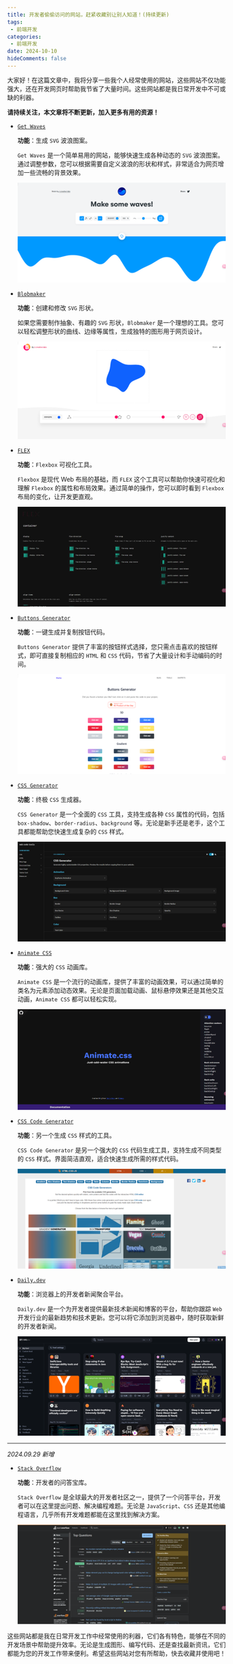 ```yaml
---
title: 开发者偷偷访问的网站，赶紧收藏别让别人知道！(持续更新)
tags:
 - 前端开发
categories:
 - 前端开发
date: 2024-10-10
hideComments: false
---
```

大家好！在这篇文章中，我将分享一些我个人经常使用的网站，这些网站不仅功能强大，还在开发网页时帮助我节省了大量时间。这些网站都是我日常开发中不可或缺的利器。

**请持续关注，本文章将不断更新，加入更多有用的资源！**

- [`Get Waves`](https://getwaves.io/)

  **功能**：生成 `SVG` 波浪图案。

  `Get Waves` 是一个简单易用的网站，能够快速生成各种动态的 `SVG` 波浪图案。通过调整参数，您可以根据需要自定义波浪的形状和样式，非常适合为网页增加一些流畅的背景效果。

  ![getwaves](https://raw.githubusercontent.com/chnjames/cloudImg/main/Images202409291503679.png)

- [`Blobmaker`](https://www.blobmaker.app/)

  **功能**：创建和修改 `SVG` 形状。

  如果您需要制作抽象、有趣的 `SVG` 形状，`Blobmaker` 是一个理想的工具。您可以轻松调整形状的曲线、边缘等属性，生成独特的图形用于网页设计。

  ![blobmaker](https://raw.githubusercontent.com/chnjames/cloudImg/main/Images202409291503468.png)

- [`FLEX`](https://flexbox.malven.co/)

  **功能**：`Flexbox` 可视化工具。

  `Flexbox` 是现代 Web 布局的基础，而 `FLEX` 这个工具可以帮助你快速可视化和理解 `Flexbox` 的属性和布局效果。通过简单的操作，您可以即时看到 `Flexbox` 布局的变化，让开发更直观。

  ![flexboxmalven](https://raw.githubusercontent.com/chnjames/cloudImg/main/Images202409291503295.png)

- [`Buttons Generator`](https://markodenic.com/tools/buttons-generator/)

  **功能**：一键生成并复制按钮代码。

  `Buttons Generator` 提供了丰富的按钮样式选择，您只需点击喜欢的按钮样式，即可直接复制相应的 `HTML` 和 `CSS` 代码，节省了大量设计和手动编码的时间。

  ![markodenic](https://raw.githubusercontent.com/chnjames/cloudImg/main/Images202409291503170.png)

- [`CSS Generator`](https://webcode.tools/css-generator)

  **功能**：终极 `CSS` 生成器。

  `CSS Generator` 是一个全面的 `CSS` 工具，支持生成各种 `CSS` 属性的代码，包括 `box-shadow`、`border-radius`、`background` 等。无论是新手还是老手，这个工具都能帮助您快速生成复杂的 `CSS` 样式。

  ![webcodetools](https://raw.githubusercontent.com/chnjames/cloudImg/main/Images202409291504221.png)

- [`Animate CSS`](https://animate.style/)

  **功能**：强大的 `CSS` 动画库。

  `Animate CSS` 是一个流行的动画库，提供了丰富的动画效果，可以通过简单的类名为元素添加动态效果。无论是页面加载动画、鼠标悬停效果还是其他交互动画，`Animate CSS` 都可以轻松实现。

  ![animate](https://raw.githubusercontent.com/chnjames/cloudImg/main/Images202409291504932.png)

- [`CSS Code Generator`](https://html-css-js.com/css/generator/)

  **功能**：另一个生成 `CSS` 样式的工具。

  `CSS Code Generator` 是另一个强大的 `CSS` 代码生成工具，支持生成不同类型的 `CSS` 样式。界面简洁直观，适合快速生成所需的样式代码。

  ![htmlcssjs](https://raw.githubusercontent.com/chnjames/cloudImg/main/Images202409291504869.png)

- [`Daily.dev`](https://app.daily.dev/)

  **功能**：浏览器上的开发者新闻聚合平台。

  `Daily.dev` 是一个为开发者提供最新技术新闻和博客的平台，帮助你跟踪 `Web` 开发行业的最新趋势和技术更新。您可以将它添加到浏览器中，随时获取新鲜的开发者新闻。

  ![dailydev](https://raw.githubusercontent.com/chnjames/cloudImg/main/Images202409291504351.png)

------

*2024.09.29 新增*

- [`Stack Overflow`](https://stackoverflow.com/)

  **功能**：开发者的问答宝库。

  `Stack Overflow` 是全球最大的开发者社区之一，提供了一个问答平台，开发者可以在这里提出问题、解决编程难题。无论是 `JavaScript`、`CSS` 还是其他编程语言，几乎所有开发难题都能在这里找到解决方案。

  ![stackoverflow](https://raw.githubusercontent.com/chnjames/cloudImg/main/Images202409291539026.png)

这些网站都是我在日常开发工作中经常使用的利器，它们各有特色，能够在不同的开发场景中帮助提升效率。无论是生成图形、编写代码、还是查找最新资讯，它们都能为您的开发工作带来便利。希望这些网站对您有所帮助，快去收藏并使用吧！